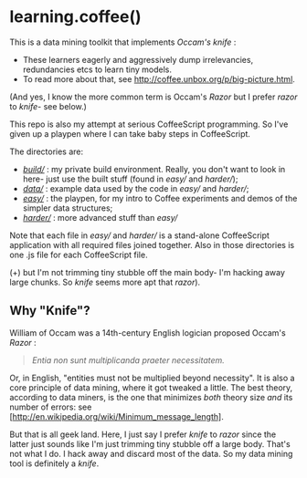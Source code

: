 learning.coffee()
=================

This is a data mining toolkit that implements _Occam's knife_ :

* These learners eagerly and aggressively dump irrelevancies,
redundancies etcs to learn tiny models.
* To read more about that, see http://coffee.unbox.org/p/big-picture.html.

(And yes, I know the more common term is Occam's _Razor_ but I prefer _razor_ to _knife_- see below.)

This repo is also my attempt at serious CoffeeScript programming.
So I've given up a playpen where I can take baby steps in CoffeeScript. 

The directories are:

* _[build/](https://github.com/timm/coffee-mine/tree/master/build)_
: my private build environment. Really, you don't want to look in here-
just use the built stuff (found in _easy/_ and _harder/_);
* _[data/](https://github.com/timm/coffee-mine/tree/master/data)_
: example data used by the code in _easy/_ and _harder/_;
* _[easy/](https://github.com/timm/coffee-mine/tree/master/easy)_
: the playpen, for my intro to Coffee experiments and demos
of the simpler data structures;
* _[harder/](https://github.com/timm/coffee-mine/tree/master/harder)_
: more advanced stuff than _easy/_

Note that each file in _easy/_ and _harder/_ is a  stand-alone
CoffeeScript application with all required files joined together.
Also in those directories is one .js file for each CoffeeScript file.

(+) but I'm not trimming
tiny stubble off the main body- I'm hacking away large chunks. So _knife_
seems more apt that _razor_).

Why "Knife"?
------------

William of Occam was a 14th-century English logician proposed Occam's _Razor_ :

> _Entia non sunt multiplicanda praeter necessitatem._

Or, in English, "entities must not be multiplied beyond necessity".  It is also a core principle of data mining,
where it got tweaked a little. The best theory, according to data miners, is the one that minimizes _both_ theory size _and_
its number of errors: see [http://en.wikipedia.org/wiki/Minimum_message_length].

But that is all geek land. Here, I just say I prefer _knife_ to _razor_ since the latter just sounds like I'm just trimming
tiny stubble off a large body. That's not what I do. I hack away and discard most of the data. So my data mining tool is
definitely a _knife_.


